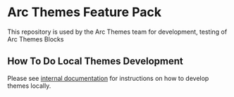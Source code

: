 # Arc Themes Feature Pack

This repository is used by the Arc Themes team for development, testing of Arc Themes Blocks

## How To Do Local Themes Development

Please see [internal documentation](https://arcpublishing.atlassian.net/wiki/spaces/TI/pages/3128033344/How+to+get+setup+with+a+feature+pack) for instructions on how to develop themes locally.

